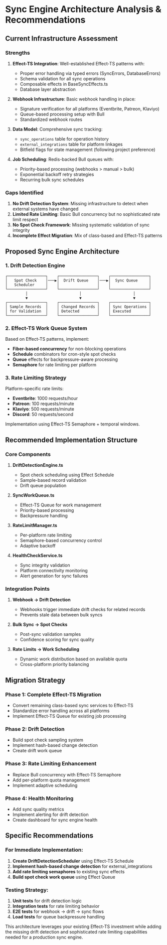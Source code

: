# Sync Engine Architecture Analysis & Recommendations

## Current Infrastructure Assessment

### Strengths
1. **Effect-TS Integration**: Well-established Effect-TS patterns with:
   - Proper error handling via typed errors (SyncErrors, DatabaseErrors)
   - Schema validation for all sync operations
   - Composable effects in BaseSyncEffects.ts
   - Database layer abstraction

2. **Webhook Infrastructure**: Basic webhook handling in place:
   - Signature verification for all platforms (Eventbrite, Patreon, Klaviyo)
   - Queue-based processing setup with Bull
   - Standardized webhook routes

3. **Data Model**: Comprehensive sync tracking:
   - `sync_operations` table for operation history
   - `external_integrations` table for platform linkages
   - Bitfield flags for state management (following project preference)

4. **Job Scheduling**: Redis-backed Bull queues with:
   - Priority-based processing (webhooks > manual > bulk)
   - Exponential backoff retry strategies
   - Recurring bulk sync schedules

### Gaps Identified

1. **No Drift Detection System**: Missing infrastructure to detect when external systems have changed
2. **Limited Rate Limiting**: Basic Bull concurrency but no sophisticated rate limit respect
3. **No Spot Check Framework**: Missing systematic validation of sync integrity
4. **Incomplete Effect Migration**: Mix of class-based and Effect-TS patterns

## Proposed Sync Engine Architecture

### 1. Drift Detection Engine

```
┌─────────────────┐    ┌─────────────────┐    ┌─────────────────┐
│   Spot Check    │───▶│  Drift Queue    │───▶│  Sync Queue     │
│   Scheduler     │    │                 │    │                 │
└─────────────────┘    └─────────────────┘    └─────────────────┘
         │                       │                       │
         ▼                       ▼                       ▼
┌─────────────────┐    ┌─────────────────┐    ┌─────────────────┐
│ Sample Records  │    │ Changed Records │    │ Sync Operations │
│ for Validation  │    │ Detected        │    │ Executed        │
└─────────────────┘    └─────────────────┘    └─────────────────┘
```

### 2. Effect-TS Work Queue System

Based on Effect-TS patterns, implement:
- **Fiber-based concurrency** for non-blocking operations
- **Schedule** combinators for cron-style spot checks
- **Queue** effects for backpressure-aware processing
- **Semaphore** for rate limiting per platform

### 3. Rate Limiting Strategy

Platform-specific rate limits:
- **Eventbrite**: 1000 requests/hour
- **Patreon**: 100 requests/minute  
- **Klaviyo**: 500 requests/minute
- **Discord**: 50 requests/second

Implementation using Effect-TS Semaphore + temporal windows.

## Recommended Implementation Structure

### Core Components

1. **DriftDetectionEngine.ts**
   - Spot check scheduling using Effect Schedule
   - Sample-based record validation
   - Drift queue population

2. **SyncWorkQueue.ts** 
   - Effect-TS Queue for work management
   - Priority-based processing
   - Backpressure handling

3. **RateLimitManager.ts**
   - Per-platform rate limiting
   - Semaphore-based concurrency control
   - Adaptive backoff

4. **HealthCheckService.ts**
   - Sync integrity validation
   - Platform connectivity monitoring
   - Alert generation for sync failures

### Integration Points

1. **Webhook → Drift Detection**
   - Webhooks trigger immediate drift checks for related records
   - Prevents stale data between bulk syncs

2. **Bulk Sync → Spot Checks**
   - Post-sync validation samples
   - Confidence scoring for sync quality

3. **Rate Limits → Work Scheduling**
   - Dynamic work distribution based on available quota
   - Cross-platform priority balancing

## Migration Strategy

### Phase 1: Complete Effect-TS Migration
- Convert remaining class-based sync services to Effect-TS
- Standardize error handling across all platforms
- Implement Effect-TS Queue for existing job processing

### Phase 2: Drift Detection
- Build spot check sampling system
- Implement hash-based change detection
- Create drift work queue

### Phase 3: Rate Limiting Enhancement
- Replace Bull concurrency with Effect-TS Semaphore
- Add per-platform quota management
- Implement adaptive scheduling

### Phase 4: Health Monitoring
- Add sync quality metrics
- Implement alerting for drift detection
- Create dashboard for sync engine health

## Specific Recommendations

### For Immediate Implementation:

1. **Create DriftDetectionScheduler** using Effect-TS Schedule
2. **Implement hash-based change detection** for external_integrations
3. **Add rate limiting semaphores** to existing sync effects
4. **Build spot check work queue** using Effect Queue

### Testing Strategy:

1. **Unit tests** for drift detection logic
2. **Integration tests** for rate limiting behavior  
3. **E2E tests** for webhook → drift → sync flows
4. **Load tests** for queue backpressure handling

This architecture leverages your existing Effect-TS investment while adding the missing drift detection and sophisticated rate limiting capabilities needed for a production sync engine.